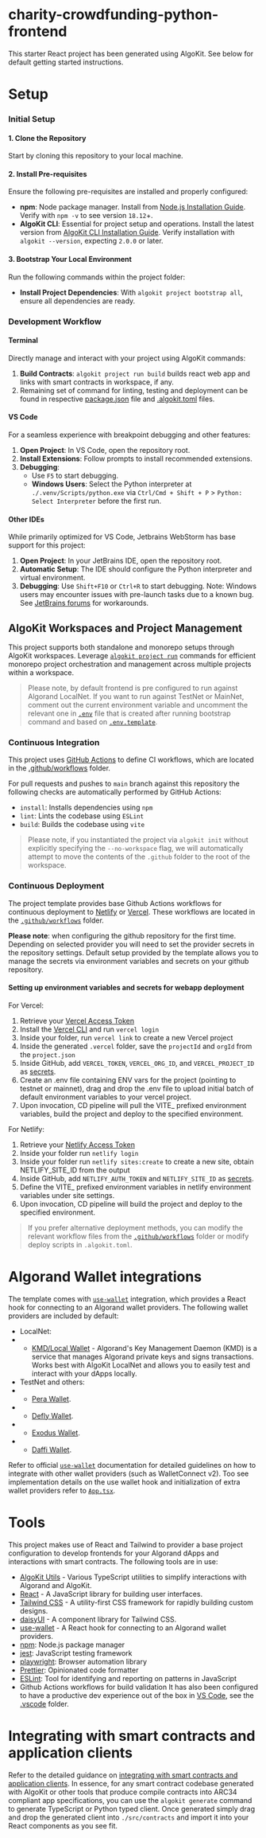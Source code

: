 # charity-crowdfunding-python-frontend

This starter React project has been generated using AlgoKit. See below for default getting started instructions.

# Setup

### Initial Setup

#### 1. Clone the Repository
Start by cloning this repository to your local machine.

#### 2. Install Pre-requisites
Ensure the following pre-requisites are installed and properly configured:

- **npm**: Node package manager. Install from [Node.js Installation Guide](https://nodejs.org/en/download/). Verify with `npm -v` to see version `18.12`+.
- **AlgoKit CLI**: Essential for project setup and operations. Install the latest version from [AlgoKit CLI Installation Guide](https://github.com/algorandfoundation/algokit-cli#install). Verify installation with `algokit --version`, expecting `2.0.0` or later.

#### 3. Bootstrap Your Local Environment
Run the following commands within the project folder:

- **Install Project Dependencies**: With `algokit project bootstrap all`, ensure all dependencies are ready.

### Development Workflow

#### Terminal
Directly manage and interact with your project using AlgoKit commands:

1. **Build Contracts**: `algokit project run build` builds react web app and links with smart contracts in workspace, if any.
2. Remaining set of command for linting, testing and deployment can be found in respective [package.json](./package.json) file and [.algokit.toml](./.algokit.toml) files.

#### VS Code
For a seamless experience with breakpoint debugging and other features:

1. **Open Project**: In VS Code, open the repository root.
2. **Install Extensions**: Follow prompts to install recommended extensions.
3. **Debugging**:
   - Use `F5` to start debugging.
   - **Windows Users**: Select the Python interpreter at `./.venv/Scripts/python.exe` via `Ctrl/Cmd + Shift + P` > `Python: Select Interpreter` before the first run.

#### Other IDEs
While primarily optimized for VS Code, Jetbrains WebStorm has base support for this project:

1. **Open Project**: In your JetBrains IDE, open the repository root.
2. **Automatic Setup**: The IDE should configure the Python interpreter and virtual environment.
3. **Debugging**: Use `Shift+F10` or `Ctrl+R` to start debugging. Note: Windows users may encounter issues with pre-launch tasks due to a known bug. See [JetBrains forums](https://youtrack.jetbrains.com/issue/IDEA-277486/Shell-script-configuration-cannot-run-as-before-launch-task) for workarounds.

## AlgoKit Workspaces and Project Management
This project supports both standalone and monorepo setups through AlgoKit workspaces. Leverage [`algokit project run`](https://github.com/algorandfoundation/algokit-cli/blob/main/docs/features/project/run.md) commands for efficient monorepo project orchestration and management across multiple projects within a workspace.

> Please note, by default frontend is pre configured to run against Algorand LocalNet. If you want to run against TestNet or MainNet, comment out the current environment variable and uncomment the relevant one in [`.env`](.env) file that is created after running bootstrap command and based on [`.env.template`](.env.template).

### Continuous Integration

This project uses [GitHub Actions](https://docs.github.com/en/actions/learn-github-actions/understanding-github-actions) to define CI workflows, which are located in the [.github/workflows](`../../.github/workflows`) folder.

For pull requests and pushes to `main` branch against this repository the following checks are automatically performed by GitHub Actions:

- `install`: Installs dependencies using `npm`
- `lint`: Lints the codebase using `ESLint`
- `build`: Builds the codebase using `vite`

> Please note, if you instantiated the project via `algokit init` without explicitly specifying the `--no-workspace` flag, we will automatically attempt to move the contents of the `.github` folder to the root of the workspace.

### Continuous Deployment

The project template provides base Github Actions workflows for continuous deployment to [Netlify](https://www.netlify.com/) or [Vercel](https://vercel.com/). These workflows are located in the [`.github/workflows`](./.github/workflows) folder.

**Please note**: when configuring the github repository for the first time. Depending on selected provider you will need to set the provider secrets in the repository settings. Default setup provided by the template allows you to manage the secrets via environment variables and secrets on your github repository.


#### Setting up environment variables and secrets for webapp deployment

For Vercel:
1. Retrieve your [Vercel Access Token](https://vercel.com/support/articles/how-do-i-use-a-vercel-api-access-token)
2. Install the [Vercel CLI](https://vercel.com/cli) and run `vercel login`
3. Inside your folder, run `vercel link` to create a new Vercel project
4. Inside the generated `.vercel` folder, save the `projectId` and `orgId` from the `project.json`
5. Inside GitHub, add `VERCEL_TOKEN`, `VERCEL_ORG_ID`, and `VERCEL_PROJECT_ID` as [secrets](https://docs.github.com/en/actions/security-guides/encrypted-secrets).
6. Create an .env file containing ENV vars for the project (pointing to testnet or mainnet), drag and drop the .env file to upload initial batch of default environment variables to your vercel project.
7. Upon invocation, CD pipeline will pull the VITE_ prefixed environment variables, build the project and deploy to the specified environment.

For Netlify:
1. Retrieve your [Netlify Access Token](https://docs.netlify.com/cli/get-started/#obtain-a-token-in-the-netlify-ui)
2. Inside your folder run `netlify login`
3. Inside your folder run `netlify sites:create` to create a new site, obtain NETLIFY_SITE_ID from the output
4. Inside GitHub, add `NETLIFY_AUTH_TOKEN` and `NETLIFY_SITE_ID` as [secrets](https://docs.github.com/en/actions/security-guides/encrypted-secrets).
5. Define the VITE_ prefixed environment variables in netlify environment variables under site settings.
6. Upon invocation, CD pipeline will build the project and deploy to the specified environment.

> If you prefer alternative deployment methods, you can modify the relevant workflow files from the [`.github/workflows`](./.github/workflows) folder or modify deploy scripts in `.algokit.toml`.


# Algorand Wallet integrations

The template comes with [`use-wallet`](https://github.com/txnlab/use-wallet) integration, which provides a React hook for connecting to an Algorand wallet providers. The following wallet providers are included by default:
- LocalNet:
- - [KMD/Local Wallet](https://github.com/TxnLab/use-wallet#kmd-algorand-key-management-daemon) - Algorand's Key Management Daemon (KMD) is a service that manages Algorand private keys and signs transactions. Works best with AlgoKit LocalNet and allows you to easily test and interact with your dApps locally.
- TestNet and others:
- - [Pera Wallet](https://perawallet.app).
- - [Defly Wallet](https://defly.app).
- - [Exodus Wallet](https://www.exodus.com).
- - [Daffi Wallet](https://www.daffi.me).

Refer to official [`use-wallet`](https://github.com/txnlab/use-wallet) documentation for detailed guidelines on how to integrate with other wallet providers (such as WalletConnect v2). Too see implementation details on the use wallet hook and initialization of extra wallet providers refer to [`App.tsx`](./src/App.tsx).

# Tools

This project makes use of React and Tailwind to provider a base project configuration to develop frontends for your Algorand dApps and interactions with smart contracts. The following tools are in use:

- [AlgoKit Utils](https://github.com/algorandfoundation/algokit-utils-ts) - Various TypeScript utilities to simplify interactions with Algorand and AlgoKit.
- [React](https://reactjs.org/) - A JavaScript library for building user interfaces.
- [Tailwind CSS](https://tailwindcss.com/) - A utility-first CSS framework for rapidly building custom designs.
- [daisyUI](https://daisyui.com/) - A component library for Tailwind CSS.
- [use-wallet](https://github.com/txnlab/use-wallet) - A React hook for connecting to an Algorand wallet providers.
- [npm](https://www.npmjs.com/): Node.js package manager
- [jest](https://jestjs.io/): JavaScript testing framework
- [playwright](https://playwright.dev/): Browser automation library
- [Prettier](https://prettier.io/): Opinionated code formatter
- [ESLint](https://eslint.org/): Tool for identifying and reporting on patterns in JavaScript
- Github Actions workflows for build validation
It has also been configured to have a productive dev experience out of the box in [VS Code](https://code.visualstudio.com/), see the [.vscode](./.vscode) folder.
# Integrating with smart contracts and application clients

Refer to the detailed guidance on [integrating with smart contracts and application clients](./src/contracts/README.md). In essence, for any smart contract codebase generated with AlgoKit or other tools that produce compile contracts into ARC34 compliant app specifications, you can use the `algokit generate` command to generate TypeScript or Python typed client. Once generated simply drag and drop the generated client into `./src/contracts` and import it into your React components as you see fit.
